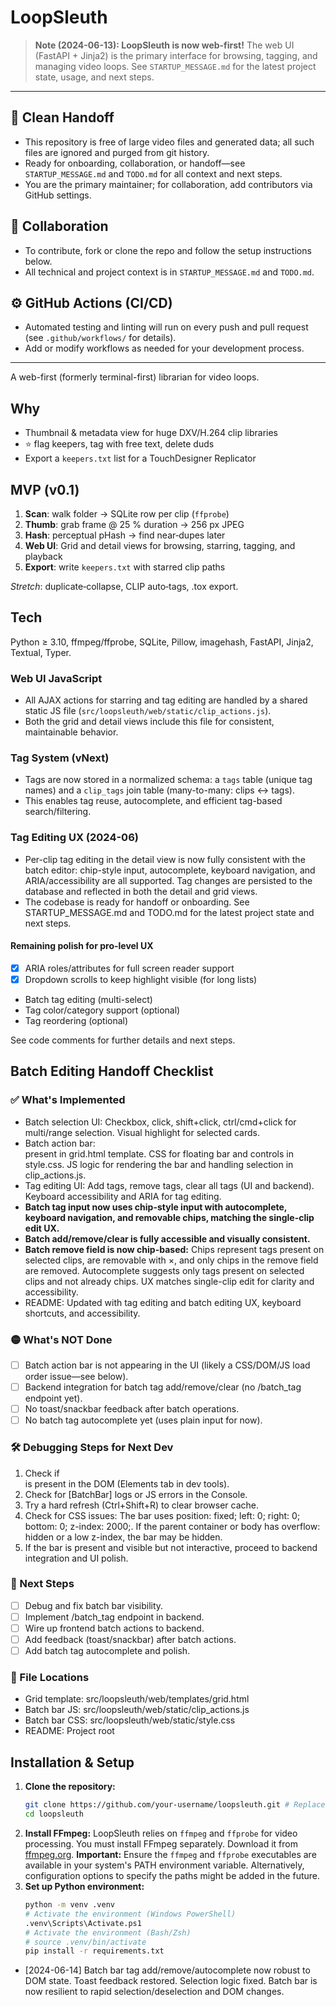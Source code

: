 # LoopSleuth

> **Note (2024-06-13): LoopSleuth is now web-first!**
> The web UI (FastAPI + Jinja2) is the primary interface for browsing, tagging, and managing video loops. See `STARTUP_MESSAGE.md` for the latest project state, usage, and next steps.

---

## 🚦 Clean Handoff
- This repository is free of large video files and generated data; all such files are ignored and purged from git history.
- Ready for onboarding, collaboration, or handoff—see `STARTUP_MESSAGE.md` and `TODO.md` for all context and next steps.
- You are the primary maintainer; for collaboration, add contributors via GitHub settings.

## 🤝 Collaboration
- To contribute, fork or clone the repo and follow the setup instructions below.
- All technical and project context is in `STARTUP_MESSAGE.md` and `TODO.md`.

## ⚙️ GitHub Actions (CI/CD)
- Automated testing and linting will run on every push and pull request (see `.github/workflows/` for details).
- Add or modify workflows as needed for your development process.

---

A web-first (formerly terminal-first) librarian for video loops.

## Why
- Thumbnail & metadata view for huge DXV/H.264 clip libraries
- ⭐ flag keepers, tag with free text, delete duds
- Export a `keepers.txt` list for a TouchDesigner Replicator

## MVP (v0.1)
1. **Scan**: walk folder → SQLite row per clip (`ffprobe`)
2. **Thumb**: grab frame @ 25 % duration → 256 px JPEG
3. **Hash**: perceptual pHash → find near‑dupes later
4. **Web UI**: Grid and detail views for browsing, starring, tagging, and playback
5. **Export**: write `keepers.txt` with starred clip paths

_Stretch_: duplicate‑collapse, CLIP auto‑tags, .tox export.

## Tech
Python ≥ 3.10, ffmpeg/ffprobe, SQLite, Pillow, imagehash, FastAPI, Jinja2, Textual, Typer.

### Web UI JavaScript
- All AJAX actions for starring and tag editing are handled by a shared static JS file (`src/loopsleuth/web/static/clip_actions.js`).
- Both the grid and detail views include this file for consistent, maintainable behavior.

### Tag System (vNext)
- Tags are now stored in a normalized schema: a `tags` table (unique tag names) and a `clip_tags` join table (many-to-many: clips <-> tags).
- This enables tag reuse, autocomplete, and efficient tag-based search/filtering.

### Tag Editing UX (2024-06)

- Per-clip tag editing in the detail view is now fully consistent with the batch editor: chip-style input, autocomplete, keyboard navigation, and ARIA/accessibility are all supported. Tag changes are persisted to the database and reflected in both the detail and grid views.
- The codebase is ready for handoff or onboarding. See STARTUP_MESSAGE.md and TODO.md for the latest project state and next steps.

#### Remaining polish for pro-level UX
- [x] ARIA roles/attributes for full screen reader support
- [x] Dropdown scrolls to keep highlight visible (for long lists)
- Batch tag editing (multi-select)
- Tag color/category support (optional)
- Tag reordering (optional)

See code comments for further details and next steps.

## Batch Editing Handoff Checklist

### ✅ What's Implemented
- Batch selection UI: Checkbox, click, shift+click, ctrl/cmd+click for multi/range selection. Visual highlight for selected cards.
- Batch action bar: <div id="batch-action-bar"> present in grid.html template. CSS for floating bar and controls in style.css. JS logic for rendering the bar and handling selection in clip_actions.js.
- Tag editing UI: Add tags, remove tags, clear all tags (UI and backend). Keyboard accessibility and ARIA for tag editing.
- **Batch tag input now uses chip-style input with autocomplete, keyboard navigation, and removable chips, matching the single-clip edit UX.**
- **Batch add/remove/clear is fully accessible and visually consistent.**
- **Batch remove field is now chip-based:** Chips represent tags present on selected clips, are removable with ×, and only chips in the remove field are removed. Autocomplete suggests only tags present on selected clips and not already chips. UX matches single-clip edit for clarity and accessibility.
- README: Updated with tag editing and batch editing UX, keyboard shortcuts, and accessibility.

### 🟡 What's NOT Done
- [ ] Batch action bar is not appearing in the UI (likely a CSS/DOM/JS load order issue—see below).
- [ ] Backend integration for batch tag add/remove/clear (no /batch_tag endpoint yet).
- [ ] No toast/snackbar feedback after batch operations.
- [ ] No batch tag autocomplete yet (uses plain input for now).

### 🛠️ Debugging Steps for Next Dev
1. Check if <div id="batch-action-bar"> is present in the DOM (Elements tab in dev tools).
2. Check for [BatchBar] logs or JS errors in the Console.
3. Try a hard refresh (Ctrl+Shift+R) to clear browser cache.
4. Check for CSS issues: The bar uses position: fixed; left: 0; right: 0; bottom: 0; z-index: 2000;. If the parent container or body has overflow: hidden or a low z-index, the bar may be hidden.
5. If the bar is present and visible but not interactive, proceed to backend integration and UI polish.

### 🚦 Next Steps
- [ ] Debug and fix batch bar visibility.
- [ ] Implement /batch_tag endpoint in backend.
- [ ] Wire up frontend batch actions to backend.
- [ ] Add feedback (toast/snackbar) after batch actions.
- [ ] Add batch tag autocomplete and polish.

### 📄 File Locations
- Grid template: src/loopsleuth/web/templates/grid.html
- Batch bar JS: src/loopsleuth/web/static/clip_actions.js
- Batch bar CSS: src/loopsleuth/web/static/style.css
- README: Project root

## Installation & Setup

1.  **Clone the repository:**
    ```bash
    git clone https://github.com/your-username/loopsleuth.git # Replace with actual URL later
    cd loopsleuth
    ```
2.  **Install FFmpeg:**
    LoopSleuth relies on `ffmpeg` and `ffprobe` for video processing. You must install FFmpeg separately. Download it from [ffmpeg.org](https://ffmpeg.org/download.html).
    **Important:** Ensure the `ffmpeg` and `ffprobe` executables are available in your system's PATH environment variable. Alternatively, configuration options to specify the paths might be added in the future.
3.  **Set up Python environment:**
    ```bash
    python -m venv .venv
    # Activate the environment (Windows PowerShell)
    .venv\Scripts\Activate.ps1
    # Activate the environment (Bash/Zsh)
    # source .venv/bin/activate
    pip install -r requirements.txt
    ```

- [2024-06-14] Batch bar tag add/remove/autocomplete now robust to DOM state. Toast feedback restored. Selection logic fixed. Batch bar is now resilient to rapid selection/deselection and DOM changes.


